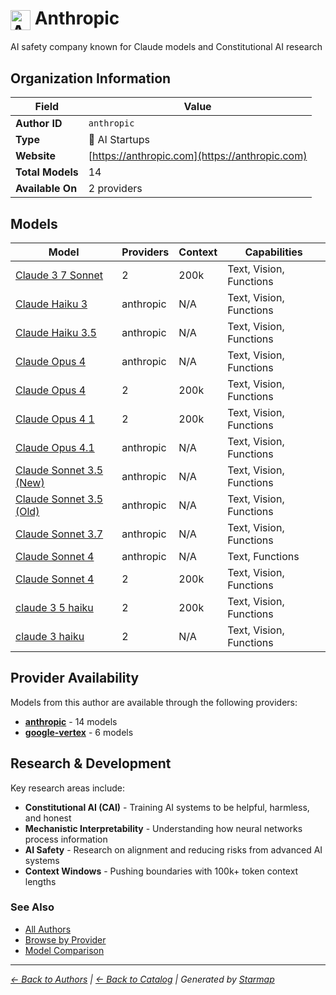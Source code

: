 # <img src="https://raw.githubusercontent.com/agentstation/starmap/master/internal/embedded/logos/anthropic.svg" alt="Anthropic" width="32" height="32" style="vertical-align: middle;"> Anthropic
  
  
AI safety company known for Claude models and Constitutional AI research
  
  
## Organization Information
  
| Field | Value |
|---------|---------|
| **Author ID** | `anthropic` |
| **Type** | 🚀 AI Startups |
| **Website** | [https://anthropic.com](https://anthropic.com) |
| **Total Models** | 14 |
| **Available On** | 2 providers |

  
## Models
  
| Model | Providers | Context | Capabilities |
|---------|---------|---------|---------|
| [Claude 3 7 Sonnet](./models/claude-3-7-sonnet-at-20250219.md) | 2 | 200k | Text, Vision, Functions |
| [Claude Haiku 3](./models/claude-3-haiku-20240307.md) | anthropic | N/A | Text, Vision, Functions |
| [Claude Haiku 3.5](./models/claude-3-5-haiku-20241022.md) | anthropic | N/A | Text, Vision, Functions |
| [Claude Opus 4](./models/claude-opus-4-20250514.md) | anthropic | N/A | Text, Vision, Functions |
| [Claude Opus 4](./models/claude-opus-4-at-20250514.md) | 2 | 200k | Text, Vision, Functions |
| [Claude Opus 4 1](./models/claude-opus-4-1-at-20250805.md) | 2 | 200k | Text, Vision, Functions |
| [Claude Opus 4.1](./models/claude-opus-4-1-20250805.md) | anthropic | N/A | Text, Vision, Functions |
| [Claude Sonnet 3.5 (New)](./models/claude-3-5-sonnet-20241022.md) | anthropic | N/A | Text, Vision, Functions |
| [Claude Sonnet 3.5 (Old)](./models/claude-3-5-sonnet-20240620.md) | anthropic | N/A | Text, Vision, Functions |
| [Claude Sonnet 3.7](./models/claude-3-7-sonnet-20250219.md) | anthropic | N/A | Text, Vision, Functions |
| [Claude Sonnet 4](./models/claude-sonnet-4-20250514.md) | anthropic | N/A | Text, Functions |
| [Claude Sonnet 4](./models/claude-sonnet-4-at-20250514.md) | 2 | 200k | Text, Vision, Functions |
| [claude 3 5 haiku](./models/claude-3-5-haiku-at-20241022.md) | 2 | 200k | Text, Vision, Functions |
| [claude 3 haiku](./models/claude-3-haiku-at-20240307.md) | 2 | N/A | Text, Vision, Functions |

  
## Provider Availability
  
Models from this author are available through the following providers:
  
  
- **[anthropic](../../providers/anthropic/)** - 14 models
- **[google-vertex](../../providers/google-vertex/)** - 6 models
  
## Research & Development
  
Key research areas include:
- **Constitutional AI (CAI)** - Training AI systems to be helpful, harmless, and honest
- **Mechanistic Interpretability** - Understanding how neural networks process information
- **AI Safety** - Research on alignment and reducing risks from advanced AI systems
- **Context Windows** - Pushing boundaries with 100k+ token context lengths
  
### See Also
  
- [All Authors](../)
- [Browse by Provider](../../providers/)
- [Model Comparison](../../models/)
  
---
*_[← Back to Authors](../) | [← Back to Catalog](../../) | Generated by [Starmap](https://github.com/agentstation/starmap)_*